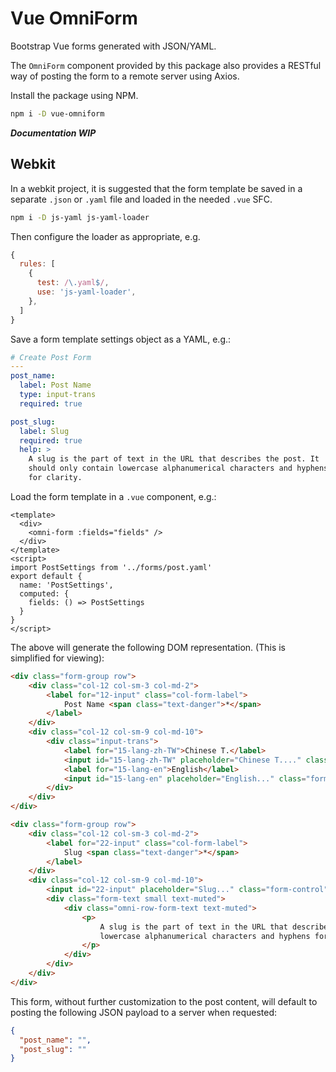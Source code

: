 # Vue OmniForm

Bootstrap Vue forms generated with JSON/YAML.

The `OmniForm` component provided by this package also provides a RESTful way of posting the form to a remote server using Axios.

Install the package using NPM.

```sh
npm i -D vue-omniform
```

***Documentation WIP***

## Webkit

In a webkit project, it is suggested that the form template be saved in a separate `.json` or `.yaml` file and loaded in the needed `.vue` SFC.

```sh
npm i -D js-yaml js-yaml-loader
```

Then configure the loader as appropriate, e.g.

```javascript
{
  rules: [
    {
      test: /\.yaml$/,
      use: 'js-yaml-loader',
    },
  ]
}
```

Save a form template settings object as a YAML, e.g.:

```yaml
# Create Post Form
---
post_name:
  label: Post Name
  type: input-trans
  required: true

post_slug:
  label: Slug
  required: true
  help: >
    A slug is the part of text in the URL that describes the post. It 
    should only contain lowercase alphanumerical characters and hyphens
    for clarity.
```

Load the form template in a `.vue` component, e.g.:

```vue
<template>
  <div>
    <omni-form :fields="fields" />
  </div>
</template>
<script>
import PostSettings from '../forms/post.yaml'
export default {
  name: 'PostSettings',
  computed: {
    fields: () => PostSettings
  }
}
</script>
```

The above will generate the following DOM representation. (This is simplified for viewing):

```html
<div class="form-group row">
    <div class="col-12 col-sm-3 col-md-2">
        <label for="12-input" class="col-form-label">
            Post Name <span class="text-danger">*</span>
        </label>
    </div>
    <div class="col-12 col-sm-9 col-md-10">
        <div class="input-trans">
            <label for="15-lang-zh-TW">Chinese T.</label>
            <input id="15-lang-zh-TW" placeholder="Chinese T...." class="form-control">
            <label for="15-lang-en">English</label>
            <input id="15-lang-en" placeholder="English..." class="form-control">
        </div>
    </div>
</div>

<div class="form-group row">
    <div class="col-12 col-sm-3 col-md-2">
        <label for="22-input" class="col-form-label">
            Slug <span class="text-danger">*</span>
        </label>
    </div>
    <div class="col-12 col-sm-9 col-md-10">
        <input id="22-input" placeholder="Slug..." class="form-control">
        <div class="form-text small text-muted">
            <div class="omni-row-form-text text-muted">
                <p>
                    A slug is the part of text in the URL that describes the post. It should only contain
                    lowercase alphanumerical characters and hyphens for clarity.
                </p>
            </div>
        </div>
    </div>
</div>
```

This form, without further customization to the post content, will default to posting the following JSON payload to a server when requested:

```json
{
  "post_name": "",
  "post_slug": ""
}
```
